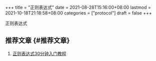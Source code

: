 +++
title = "正则表达式"
date = 2021-08-28T15:16:00+08:00
lastmod = 2021-10-18T21:18:58+08:00
categories = ["protocol"]
draft = false
+++

正则表达式

<!--more-->


## 推荐文章 {#推荐文章}

1.  [正则表达式30分钟入门教程](http://help.locoy.com/Document/Learn%5FRegex%5FFor%5F30%5FMinutes.htm)
